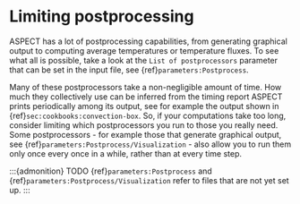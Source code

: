 # Limiting postprocessing

ASPECT has a lot of postprocessing
capabilities, from generating graphical output to computing average
temperatures or temperature fluxes. To see what all is possible, take a look
at the `List of postprocessors` parameter that can be set in the input file,
see {ref}`parameters:Postprocess`.

Many of these postprocessors take a non-negligible amount of time. How much
they collectively use can be inferred from the timing report
ASPECT prints periodically among its output, see for
example the output shown in {ref}`sec:cookbooks:convection-box`. So, if your computations
take too long, consider limiting which postprocessors you run to those you
really need. Some postprocessors - for example those that generate
graphical output, see
{ref}`parameters:Postprocess/Visualization` - also allow
you to run them only once every once in a while, rather than at every time
step.

:::{admonition} TODO
{ref}`parameters:Postprocess` and {ref}`parameters:Postprocess/Visualization` refer to files that are not yet set up.
:::

